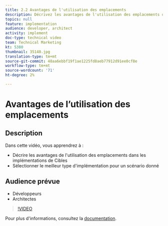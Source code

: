 ```yaml
---
title: 2.2 Avantages de l'utilisation des emplacements
description: Décrivez les avantages de l'utilisation des emplacements dans les implémentations de Cible, sélectionnez le meilleur type d'implémentation pour un scénario donné.
topics: null
feature: implementation
audience: developer, architect
activity: implement
doc-type: technical video
team: Technical Marketing
kt: 5380
thumbnail: 35140.jpg
translation-type: tm+mt
source-git-commit: 48aa6ebbf19f1ae1225fd8aeb77912d91ee0cf8e
workflow-type: tm+mt
source-wordcount: '71'
ht-degree: 2%

---
```



# Avantages de l’utilisation des emplacements

## Description

Dans cette vidéo, vous apprendrez à :

* Décrire les avantages de l&#39;utilisation des emplacements dans les implémentations de Cibles
* Sélectionner le meilleur type d&#39;implémentation pour un scénario donné

## Audience prévue

* Développeurs
* Architectes

>[!VIDEO](https://video.tv.adobe.com/v/35140/?quality=12)

Pour plus d&#39;informations, consultez la [documentation](https://docs.adobe.com/content/help/en/target/using/implement-target/implementing-target.html).

